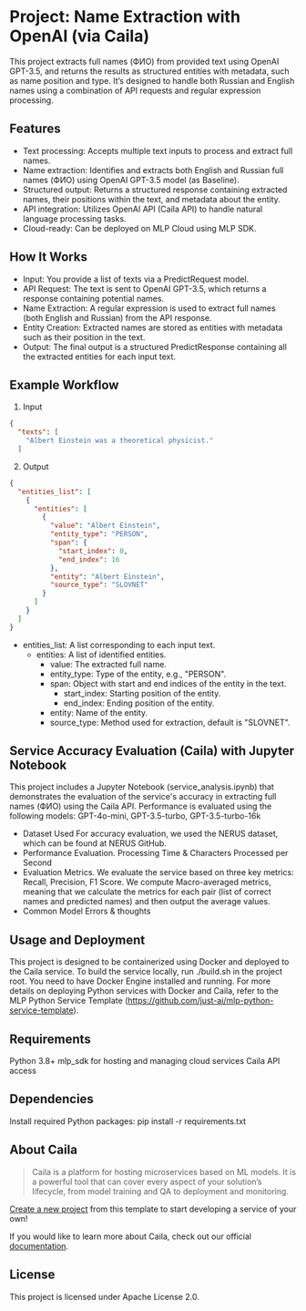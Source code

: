 # Project: Name Extraction with OpenAI (via Caila)

This project extracts full names (ФИО) from provided text using OpenAI GPT-3.5, and returns the results as structured entities with metadata, such as name position and type. It’s designed to handle both Russian and English names using a combination of API requests and regular expression processing.

## Features
- Text processing: Accepts multiple text inputs to process and extract full names.
- Name extraction: Identifies and extracts both English and Russian full names (ФИО) using OpenAI GPT-3.5 model (as Baseline).
- Structured output: Returns a structured response containing extracted names, their positions within the text, and metadata about the entity.
- API integration: Utilizes OpenAI API (Caila API) to handle natural language processing tasks.
- Cloud-ready: Can be deployed on MLP Cloud using MLP SDK.

## How It Works
- Input: You provide a list of texts via a PredictRequest model.
- API Request: The text is sent to OpenAI GPT-3.5, which returns a response containing potential names.
- Name Extraction: A regular expression is used to extract full names (both English and Russian) from the API response.
- Entity Creation: Extracted names are stored as entities with metadata such as their position in the text.
- Output: The final output is a structured PredictResponse containing all the extracted entities for each input text.

## Example Workflow

1. Input
```json
{
  "texts": [
    "Albert Einstein was a theoretical physicist."
  ]
```

2. Output
```json
{
  "entities_list": [
    {
      "entities": [
        {
          "value": "Albert Einstein",
          "entity_type": "PERSON",
          "span": {
            "start_index": 0,
            "end_index": 16
          },
          "entity": "Albert Einstein",
          "source_type": "SLOVNET"
        }
      ]
    }
  ]
}
```
- entities_list: A list corresponding to each input text.
	- entities: A list of identified entities.
		- value: The extracted full name.
		- entity_type: Type of the entity, e.g., "PERSON".
		- span: Object with start and end indices of the entity in the text.
			- start_index: Starting position of the entity.
			- end_index: Ending position of the entity.
		- entity: Name of the entity.
		- source_type: Method used for extraction, default is "SLOVNET".

## Service Accuracy Evaluation (Caila) with Jupyter Notebook
This project includes a Jupyter Notebook (service_analysis.ipynb) that demonstrates the evaluation of the service's accuracy in extracting full names (ФИО) using the Caila API. Performance is evaluated using the following models: GPT-4o-mini, GPT-3.5-turbo, GPT-3.5-turbo-16k
- Dataset Used
For accuracy evaluation, we used the NERUS dataset, which can be found at NERUS GitHub.
- Performance Evaluation.
Processing Time & Characters Processed per Second
- Evaluation Metrics. 
We evaluate the service based on three key metrics: Recall, Precision, F1 Score.
We compute Macro-averaged metrics, meaning that we calculate the metrics for each pair (list of correct names and predicted names) and then output the average values.
- Common Model Errors & thoughts

## Usage and Deployment
This project is designed to be containerized using Docker and deployed to the Caila service.
To build the service locally, run ./build.sh in the project root. You need to have Docker Engine installed and running.
For more details on deploying Python services with Docker and Caila, refer to the MLP Python Service Template (https://github.com/just-ai/mlp-python-service-template).

## Requirements
Python 3.8+
mlp_sdk for hosting and managing cloud services
Caila API access

## Dependencies
Install required Python packages:
pip install -r requirements.txt

## About Caila
> Caila is a platform for hosting microservices based on ML models.
> It is a powerful tool that can cover every aspect of your solution’s lifecycle, from model training and QA to deployment and monitoring.

[Create a new project](https://github.com/new?template_name=mlp-python-service-template&template_owner=just-ai) from this template to start developing a service of your own!

If you would like to learn more about Caila, check out our official [documentation](https://docs.caila.io/).

## License

This project is licensed under Apache License 2.0.
